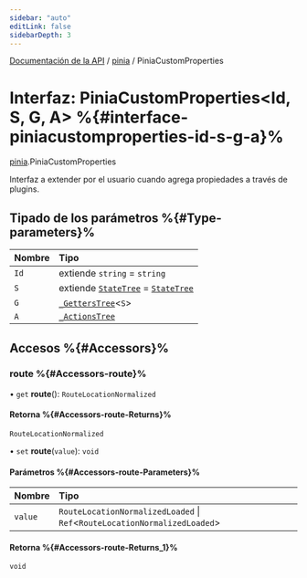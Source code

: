 ```yaml
---
sidebar: "auto"
editLink: false
sidebarDepth: 3
---
```


[Documentación de la API](../index.md) / [pinia](../modules/pinia.md) / PiniaCustomProperties

# Interfaz: PiniaCustomProperties<Id, S, G, A\> %{#interface-piniacustomproperties-id-s-g-a}%

[pinia](../modules/pinia.md).PiniaCustomProperties

Interfaz a extender por el usuario cuando agrega propiedades a través de plugins.

## Tipado de los parámetros %{#Type-parameters}%

| Nombre | Tipo |
| :------ | :------ |
| `Id` | extiende `string` = `string` |
| `S` | extiende [`StateTree`](../modules/pinia.md#statetree) = [`StateTree`](../modules/pinia.md#statetree) |
| `G` | [`_GettersTree`](../modules/pinia.md#_getterstree)<`S`\> |
| `A` | [`_ActionsTree`](../modules/pinia.md#_actionstree) |

## Accesos %{#Accessors}%

### route %{#Accessors-route}%

• `get` **route**(): `RouteLocationNormalized`

#### Retorna %{#Accessors-route-Returns}%

`RouteLocationNormalized`

• `set` **route**(`value`): `void`

#### Parámetros %{#Accessors-route-Parameters}%

| Nombre | Tipo |
| :------ | :------ |
| `value` | `RouteLocationNormalizedLoaded` \| `Ref`<`RouteLocationNormalizedLoaded`\> |

#### Retorna %{#Accessors-route-Returns_1}%

`void`
